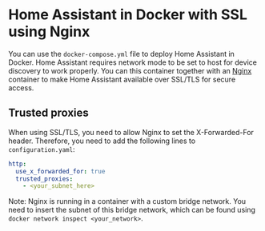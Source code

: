 # Home Assistant in Docker with SSL using Nginx

You can use the ``docker-compose.yml`` file to deploy Home Assistant in Docker. Home Assistant requires network mode to be set to host for device discovery to work properly. You can this container together with an [Nginx](https://github.com/PluueeR/jook.network/tree/main/docker/nginx) container to make Home Assistant available over SSL/TLS for secure access.

## Trusted proxies 

When using SSL/TLS, you need to allow Nginx to set the X-Forwarded-For header. Therefore, you need to add the following lines to ``configuration.yaml``:

```yaml
http:
  use_x_forwarded_for: true
  trusted_proxies:
    - <your_subnet_here>
```
Note: Nginx is running in a container with a custom bridge network. You need to insert the subnet of this bridge network, which can be found using ``docker network inspect <your_network>``.
